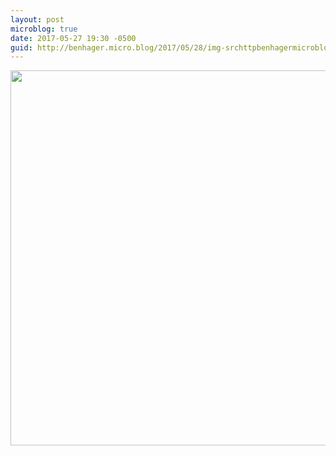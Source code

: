 ```yaml
---
layout: post
microblog: true
date: 2017-05-27 19:30 -0500
guid: http://benhager.micro.blog/2017/05/28/img-srchttpbenhagermicrobloguploadsbadaadjpg-width.html
---
```

<img src="http://benhager.micro.blog/uploads/2017/03b4a4daad.jpg" width="600" height="600" style="height: auto" />
